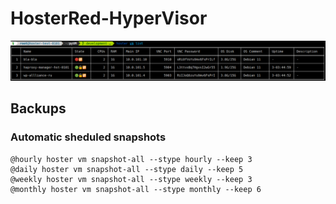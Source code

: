 # HosterRed-HyperVisor
![HosterRed Screenshot 1](https://github.com/yaroslav-gwit/HosterRed-HyperVisor/blob/main/screenshots/HosterRed_screenshot_1.png)
## Backups
### Automatic sheduled snapshots
```
@hourly hoster vm snapshot-all --stype hourly --keep 3
@daily hoster vm snapshot-all --stype daily --keep 5
@weekly hoster vm snapshot-all --stype weekly --keep 3
@monthly hoster vm snapshot-all --stype monthly --keep 6
```
